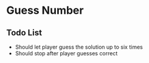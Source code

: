 # Guess Number  

## Todo List

* Should let player guess the solution up to six times
* Should stop after player guesses correct